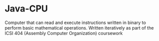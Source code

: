# Java-CPU
Computer that can read and execute instructions written in binary to perform basic mathematical operations. Written iteratively as part of the ICSI 404 (Assembly Computer Organization) coursework
